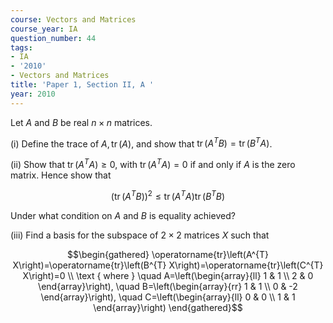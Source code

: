 ```yaml
---
course: Vectors and Matrices
course_year: IA
question_number: 44
tags:
- IA
- '2010'
- Vectors and Matrices
title: 'Paper 1, Section II, A '
year: 2010
---
```




Let $A$ and $B$ be real $n \times n$ matrices.

(i) Define the trace of $A, \operatorname{tr}(A)$, and show that $\operatorname{tr}\left(A^{T} B\right)=\operatorname{tr}\left(B^{T} A\right)$.

(ii) Show that $\operatorname{tr}\left(A^{T} A\right) \geqslant 0$, with $\operatorname{tr}\left(A^{T} A\right)=0$ if and only if $A$ is the zero matrix. Hence show that

$$\left(\operatorname{tr}\left(A^{T} B\right)\right)^{2} \leqslant \operatorname{tr}\left(A^{T} A\right) \operatorname{tr}\left(B^{T} B\right)$$

Under what condition on $A$ and $B$ is equality achieved?

(iii) Find a basis for the subspace of $2 \times 2$ matrices $X$ such that

$$\begin{gathered}
\operatorname{tr}\left(A^{T} X\right)=\operatorname{tr}\left(B^{T} X\right)=\operatorname{tr}\left(C^{T} X\right)=0 \\
\text { where } \quad A=\left(\begin{array}{ll}
1 & 1 \\
2 & 0
\end{array}\right), \quad B=\left(\begin{array}{rr}
1 & 1 \\
0 & -2
\end{array}\right), \quad C=\left(\begin{array}{ll}
0 & 0 \\
1 & 1
\end{array}\right)
\end{gathered}$$